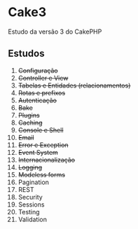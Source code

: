 # Cake3

Estudo da versão 3 do CakePHP

## Estudos

1. ~~Configuração~~
2. ~~Controller e View~~
3. ~~Tabelas e Entidades (relacionamentos)~~
4. ~~Rotas e prefixos~~
5. ~~Autenticação~~
6. ~~Bake~~
7. ~~Plugins~~
8. ~~Caching~~
9. ~~Console e Shell~~
10. ~~Email~~
11. ~~Error e Exception~~
12. ~~Event System~~
13. ~~Internacionalização~~
14. ~~Logging~~
15. ~~Modeless forms~~
16. Pagination
17. REST
18. Security
19. Sessions
20. Testing
21. Validation
